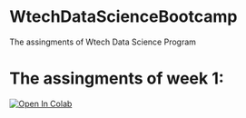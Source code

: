 # WtechDataScienceBootcamp
The assingments of Wtech Data Science Program

# The assingments of week 1: 

[![Open In Colab](https://colab.research.google.com/assets/colab-badge.svg)](https://colab.research.google.com/drive/1OvLoR-1MVQtjqY9kfsQ_OI0mQqBK553e)

